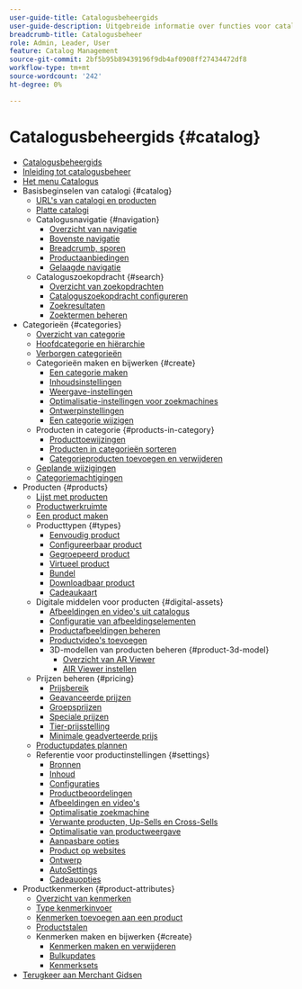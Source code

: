 ```yaml
---
user-guide-title: Catalogusbeheergids
user-guide-description: Uitgebreide informatie over functies voor catalogusbeheer voor Adobe Commerce- en Magento Open Source-beheerders en eCommerce-marketers.
breadcrumb-title: Catalogusbeheer
role: Admin, Leader, User
feature: Catalog Management
source-git-commit: 2bf5b95b89439196f9db4af0908ff27434472df8
workflow-type: tm+mt
source-wordcount: '242'
ht-degree: 0%

---
```



# Catalogusbeheergids {#catalog}

+ [Catalogusbeheergids](guide-overview.md)
+ [Inleiding tot catalogusbeheer](introduction.md)
+ [Het menu Catalogus](catalog-menu.md)
+ Basisbeginselen van catalogi {#catalog}
   + [URL&#39;s van catalogi en producten](catalog-urls.md)
   + [Platte catalogi](catalog-flat.md)
   + Catalogusnavigatie {#navigation}
      + [Overzicht van navigatie](navigation.md)
      + [Bovenste navigatie](navigation-top.md)
      + [Breadcrumb, sporen](navigation-breadcrumb-trail.md)
      + [Productaanbiedingen](navigation-product-listings.md)
      + [Gelaagde navigatie](navigation-layered.md)
   + Cataloguszoekopdracht {#search}
      + [Overzicht van zoekopdrachten](search.md)
      + [Cataloguszoekopdracht configureren](search-configuration.md)
      + [Zoekresultaten](search-results.md)
      + [Zoektermen beheren](search-terms.md)
+ Categorieën {#categories}
   + [Overzicht van categorie](categories.md)
   + [Hoofdcategorie en hiërarchie](category-root.md)
   + [Verborgen categorieën](category-hidden.md)
   + Categorieën maken en bijwerken {#create}
      + [Een categorie maken](category-create.md)
      + [Inhoudsinstellingen](categories-content-settings.md)
      + [Weergave-instellingen](categories-display-settings.md)
      + [Optimalisatie-instellingen voor zoekmachines](categories-search-engine-optimization.md)
      + [Ontwerpinstellingen](categories-custom-design.md)
      + [Een categorie wijzigen](category-modify.md)
   + Producten in categorie {#products-in-category}
      + [Producttoewijzingen](categories-product-assignments.md)
      + [Producten in categorieën sorteren](category-products-sort.md)
      + [Categorieproducten toevoegen en verwijderen](category-products-add.md)
   + [Geplande wijzigingen](category-scheduled-changes.md)
   + [Categoriemachtigingen](category-permissions.md)
+ Producten {#products}
   + [Lijst met producten](products-list.md)
   + [Productwerkruimte](product-workspace.md)
   + [Een product maken](product-create.md)
   + Producttypen {#types}
      + [Eenvoudig product](product-create-simple.md)
      + [Configureerbaar product](product-create-configurable.md)
      + [Gegroepeerd product](product-create-grouped.md)
      + [Virtueel product](product-create-virtual.md)
      + [Bundel](product-create-bundle.md)
      + [Downloadbaar product](product-create-downloadable.md)
      + [Cadeaukaart](product-gift-card-create.md)
   + Digitale middelen voor producten {#digital-assets}
      + [Afbeeldingen en video&#39;s uit catalogus](catalog-images-video.md)
      + [Configuratie van afbeeldingselementen](product-image-config.md)
      + [Productafbeeldingen beheren](product-image.md)
      + [Productvideo&#39;s toevoegen](product-video.md)
      + 3D-modellen van producten beheren {#product-3d-model}
         + [Overzicht van AR Viewer](ar-viewer-overview.md)
         + [AIR Viewer instellen](ar-viewer-setup.md)
   + Prijzen beheren {#pricing}
      + [Prijsbereik](catalog-price-scope.md)
      + [Geavanceerde prijzen](pricing-advanced.md)
      + [Groepsprijzen](product-price-group.md)
      + [Speciale prijzen](product-price-special.md)
      + [Tier-prijsstelling](product-price-tier.md)
      + [Minimale geadverteerde prijs](product-price-minimum-advertised.md)
   + [Productupdates plannen](product-scheduled-changes.md)
   + Referentie voor productinstellingen {#settings}
      + [Bronnen](sources.md)
      + [Inhoud](product-content.md)
      + [Configuraties](product-configurations.md)
      + [Productbeoordelingen](settings-advanced-product-reviews.md)
      + [Afbeeldingen en video&#39;s](product-images-and-video.md)
      + [Optimalisatie zoekmachine](product-search-engine-optimization.md)
      + [Verwante producten, Up-Sells en Cross-Sells](related-products-up-sells-cross-sells.md)
      + [Optimalisatie van productweergave](product-view-optimization.md)
      + [Aanpasbare opties](settings-advanced-custom-options.md)
      + [Product op websites](settings-basic-websites.md)
      + [Ontwerp](settings-advanced-design.md)
      + [AutoSettings](product-autosettings.md)
      + [Cadeauopties](product-gift-options.md)
+ Productkenmerken {#product-attributes}
   + [Overzicht van kenmerken](product-attributes.md)
   + [Type kenmerkinvoer](attributes-input-types.md)
   + [Kenmerken toevoegen aan een product](product-attributes-add.md)
   + [Productstalen](swatches.md)
   + Kenmerken maken en bijwerken {#create}
      + [Kenmerken maken en verwijderen](attribute-product-create.md)
      + [Bulkupdates](bulk-product-attribute-update.md)
      + [Kenmerksets](attribute-sets.md)
+ [ Terugkeer aan Merchant Gidsen ](https://experienceleague.adobe.com/en/docs/commerce-admin/user-guides/home)

